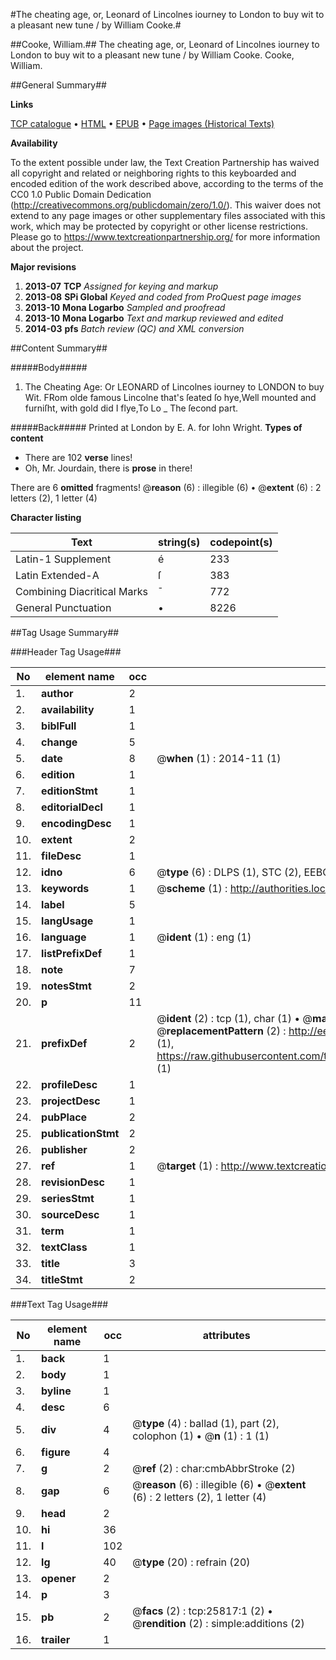 #The cheating age, or, Leonard of Lincolnes iourney to London to buy wit to a pleasant new tune / by William Cooke.#

##Cooke, William.##
The cheating age, or, Leonard of Lincolnes iourney to London to buy wit to a pleasant new tune / by William Cooke.
Cooke, William.

##General Summary##

**Links**

[TCP catalogue](http://www.ota.ox.ac.uk/tcp/)  • 
[HTML](http://tei.it.ox.ac.uk/tcp/Texts-HTML/free/A19/A19262.html)  • 
[EPUB](http://tei.it.ox.ac.uk/tcp/Texts-EPUB/free/A19/A19262.epub) • 
[Page images (Historical Texts)](https://historicaltexts.jisc.ac.uk/eebo-22855212e)

**Availability**

To the extent possible under law, the Text Creation Partnership has waived all copyright and related or neighboring rights to this keyboarded and encoded edition of the work described above, according to the terms of the CC0 1.0 Public Domain Dedication (http://creativecommons.org/publicdomain/zero/1.0/). This waiver does not extend to any page images or other supplementary files associated with this work, which may be protected by copyright or other license restrictions. Please go to https://www.textcreationpartnership.org/ for more information about the project.

**Major revisions**

1. __2013-07__ __TCP__ *Assigned for keying and markup*
1. __2013-08__ __SPi Global__ *Keyed and coded from ProQuest page images*
1. __2013-10__ __Mona Logarbo__ *Sampled and proofread*
1. __2013-10__ __Mona Logarbo__ *Text and markup reviewed and edited*
1. __2014-03__ __pfs__ *Batch review (QC) and XML conversion*

##Content Summary##

#####Body#####

1. The Cheating Age: Or LEONARD of Lincolnes iourney to LONDON to buy Wit.
FRom olde famous Lincolne that's ſeated ſo hye,Well mounted and furniſht, with gold did I flye,To Lo
    _ The ſecond part.

#####Back#####
Printed at London by E. A. for Iohn Wright.
**Types of content**

  * There are 102 **verse** lines!
  * Oh, Mr. Jourdain, there is **prose** in there!

There are 6 **omitted** fragments! 
 @__reason__ (6) : illegible (6)  •  @__extent__ (6) : 2 letters (2), 1 letter (4)

**Character listing**


|Text|string(s)|codepoint(s)|
|---|---|---|
|Latin-1 Supplement|é|233|
|Latin Extended-A|ſ|383|
|Combining             Diacritical Marks|̄|772|
|General Punctuation|•|8226|

##Tag Usage Summary##

###Header Tag Usage###

|No|element name|occ|attributes|
|---|---|---|---|
|1.|__author__|2||
|2.|__availability__|1||
|3.|__biblFull__|1||
|4.|__change__|5||
|5.|__date__|8| @__when__ (1) : 2014-11 (1)|
|6.|__edition__|1||
|7.|__editionStmt__|1||
|8.|__editorialDecl__|1||
|9.|__encodingDesc__|1||
|10.|__extent__|2||
|11.|__fileDesc__|1||
|12.|__idno__|6| @__type__ (6) : DLPS (1), STC (2), EEBO-CITATION (1), OCLC (1), VID (1)|
|13.|__keywords__|1| @__scheme__ (1) : http://authorities.loc.gov/ (1)|
|14.|__label__|5||
|15.|__langUsage__|1||
|16.|__language__|1| @__ident__ (1) : eng (1)|
|17.|__listPrefixDef__|1||
|18.|__note__|7||
|19.|__notesStmt__|2||
|20.|__p__|11||
|21.|__prefixDef__|2| @__ident__ (2) : tcp (1), char (1)  •  @__matchPattern__ (2) : ([0-9\-]+):([0-9IVX]+) (1), (.+) (1)  •  @__replacementPattern__ (2) : http://eebo.chadwyck.com/downloadtiff?vid=$1&page=$2 (1), https://raw.githubusercontent.com/textcreationpartnership/Texts/master/tcpchars.xml#$1 (1)|
|22.|__profileDesc__|1||
|23.|__projectDesc__|1||
|24.|__pubPlace__|2||
|25.|__publicationStmt__|2||
|26.|__publisher__|2||
|27.|__ref__|1| @__target__ (1) : http://www.textcreationpartnership.org/docs/. (1)|
|28.|__revisionDesc__|1||
|29.|__seriesStmt__|1||
|30.|__sourceDesc__|1||
|31.|__term__|1||
|32.|__textClass__|1||
|33.|__title__|3||
|34.|__titleStmt__|2||


###Text Tag Usage###

|No|element name|occ|attributes|
|---|---|---|---|
|1.|__back__|1||
|2.|__body__|1||
|3.|__byline__|1||
|4.|__desc__|6||
|5.|__div__|4| @__type__ (4) : ballad (1), part (2), colophon (1)  •  @__n__ (1) : 1 (1)|
|6.|__figure__|4||
|7.|__g__|2| @__ref__ (2) : char:cmbAbbrStroke (2)|
|8.|__gap__|6| @__reason__ (6) : illegible (6)  •  @__extent__ (6) : 2 letters (2), 1 letter (4)|
|9.|__head__|2||
|10.|__hi__|36||
|11.|__l__|102||
|12.|__lg__|40| @__type__ (20) : refrain (20)|
|13.|__opener__|2||
|14.|__p__|3||
|15.|__pb__|2| @__facs__ (2) : tcp:25817:1 (2)  •  @__rendition__ (2) : simple:additions (2)|
|16.|__trailer__|1||
